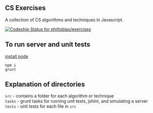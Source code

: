 ## CS Exercises

A collection of CS algorithms and techniques in Javascript.

[ ![Codeship Status for philtobias/exercises](https://codeship.com/projects/dbf41c50-145a-0133-e32f-1e9c593afc1e/status?branch=master)](https://codeship.com/projects/93058)

## To run server and unit tests

[install node](https://nodejs.org/download/)

```
npm i
grunt
```

## Explanation of directories

`src` - contains a folder for each algorithm or technique  
`tasks` - grunt tasks for running unit tests, jshint, and simulating a server  
`tests` - unit tests for each file in `src`  
